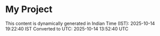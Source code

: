 # My Project

This content is dynamically generated in Indian Time (IST): 2025-10-14 19:22:40 IST
Converted to UTC: 2025-10-14 13:52:40 UTC
